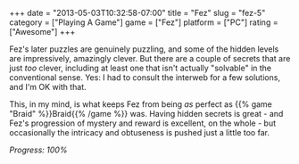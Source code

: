 +++
date = "2013-05-03T10:32:58-07:00"
title = "Fez"
slug = "fez-5"
category = ["Playing A Game"]
game = ["Fez"]
platform = ["PC"]
rating = ["Awesome"]
+++

Fez's later puzzles are genuinely puzzling, and some of the hidden levels are impressively, amazingly clever.  But there are a couple of secrets that are just <i>too</i> clever, including at least one that isn't actually "solvable" in the conventional sense.  Yes: I had to consult the interweb for a few solutions, and I'm OK with that.

This, in my mind, is what keeps Fez from being <i>as</i> perfect as {{% game "Braid" %}}Braid{{% /game %}} was.  Having hidden secrets is great - and Fez's progression of mystery and reward is excellent, on the whole - but occasionally the intricacy and obtuseness is pushed just a little too far.

<i>Progress: 100%</i>